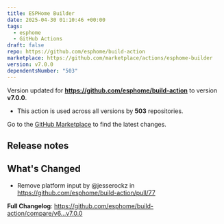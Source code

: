 ```yaml
---
title: ESPHome Builder
date: 2025-04-30 01:10:46 +00:00
tags:
  - esphome
  - GitHub Actions
draft: false
repo: https://github.com/esphome/build-action
marketplace: https://github.com/marketplace/actions/esphome-builder
version: v7.0.0
dependentsNumber: "503"
---
```



Version updated for **https://github.com/esphome/build-action** to version **v7.0.0**.
- This action is used across all versions by **503** repositories.

Go to the [GitHub Marketplace](https://github.com/marketplace/actions/esphome-builder) to find the latest changes.

## Release notes

## What's Changed
* Remove platform input by @jesserockz in https://github.com/esphome/build-action/pull/77


**Full Changelog**: https://github.com/esphome/build-action/compare/v6...v7.0.0
